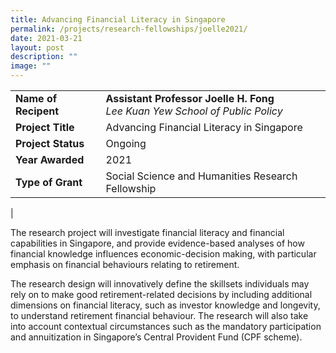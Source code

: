 ```yaml
---
title: Advancing Financial Literacy in Singapore
permalink: /projects/research-fellowships/joelle2021/
date: 2021-03-21
layout: post
description: ""
image: ""
---
```


|  |  |
|---|---|
| **Name of Recipent** | **Assistant Professor Joelle H. Fong**<br>_Lee Kuan Yew School of Public Policy_ |
| **Project Title** | Advancing Financial Literacy in Singapore |
| **Project Status** | Ongoing |
| **Year Awarded** | 2021 |
| **Type of Grant** | Social Science and Humanities Research Fellowship |
|

The research project will investigate financial literacy and financial capabilities in Singapore, and provide evidence-based analyses of how financial knowledge influences economic-decision making, with particular emphasis on financial behaviours relating to retirement.    

The research design will innovatively define the skillsets individuals may rely on to make good retirement-related decisions by including additional dimensions on financial literacy, such as investor knowledge and longevity, to understand retirement financial behaviour. The research will also take into account contextual circumstances such as the mandatory participation and annuitization in Singapore’s Central Provident Fund (CPF scheme).